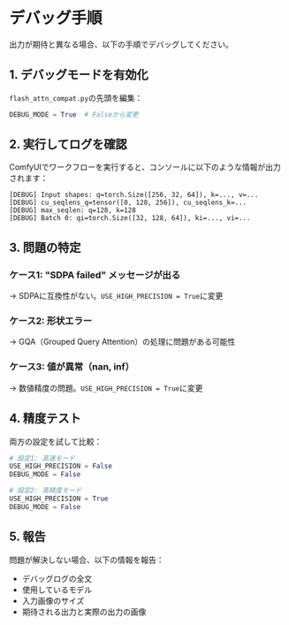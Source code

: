 # デバッグ手順

出力が期待と異なる場合、以下の手順でデバッグしてください。

## 1. デバッグモードを有効化

`flash_attn_compat.py`の先頭を編集：

```python
DEBUG_MODE = True  # Falseから変更
```

## 2. 実行してログを確認

ComfyUIでワークフローを実行すると、コンソールに以下のような情報が出力されます：

```
[DEBUG] Input shapes: q=torch.Size([256, 32, 64]), k=..., v=...
[DEBUG] cu_seqlens_q=tensor([0, 128, 256]), cu_seqlens_k=...
[DEBUG] max_seqlen: q=128, k=128
[DEBUG] Batch 0: qi=torch.Size([32, 128, 64]), ki=..., vi=...
```

## 3. 問題の特定

### ケース1: "SDPA failed" メッセージが出る
→ SDPAに互換性がない。`USE_HIGH_PRECISION = True`に変更

### ケース2: 形状エラー
→ GQA（Grouped Query Attention）の処理に問題がある可能性

### ケース3: 値が異常（nan, inf）
→ 数値精度の問題。`USE_HIGH_PRECISION = True`に変更

## 4. 精度テスト

両方の設定を試して比較：

```python
# 設定1: 高速モード
USE_HIGH_PRECISION = False
DEBUG_MODE = False

# 設定2: 高精度モード
USE_HIGH_PRECISION = True
DEBUG_MODE = False
```

## 5. 報告

問題が解決しない場合、以下の情報を報告：
- デバッグログの全文
- 使用しているモデル
- 入力画像のサイズ
- 期待される出力と実際の出力の画像

